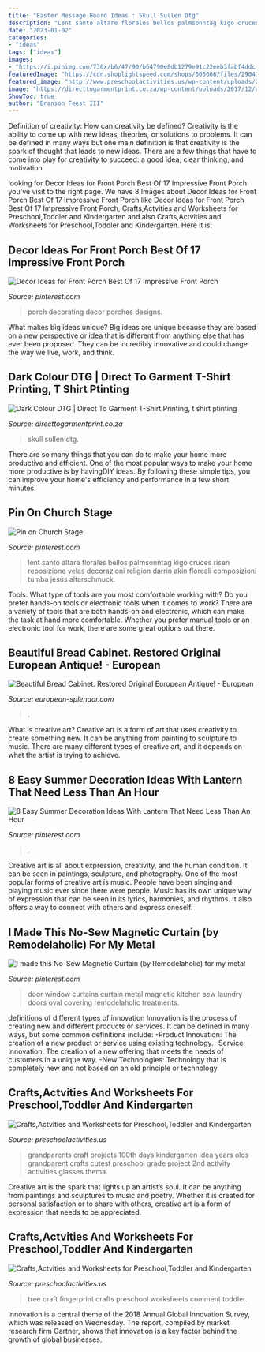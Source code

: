 ```yaml
---
title: "Easter Message Board Ideas : Skull Sullen Dtg"
description: "Lent santo altare florales bellos palmsonntag kigo cruces risen reposizione velas decorazioni religion darrin akin floreali composizioni tumba jesús altarschmuck"
date: "2023-01-02"
categories:
- "ideas"
tags: ["ideas"]
images:
- "https://i.pinimg.com/736x/b6/47/90/b64790e8db1279e91c22eeb3fabf4ddc--church-stage-palm-sunday.jpg"
featuredImage: "https://cdn.shoplightspeed.com/shops/605666/files/29041292/bread-cabinet-original.jpg"
featured_image: "http://www.preschoolactivities.us/wp-content/uploads/2014/12/fingerprint-tree-craft.jpg"
image: "https://directtogarmentprint.co.za/wp-content/uploads/2017/12/direct-to-garment-51-768x960.jpg"
ShowToc: true
author: "Branson Feest III"
---
```



Definition of creativity: How can creativity be defined?
Creativity is the ability to come up with new ideas, theories, or solutions to problems. It can be defined in many ways but one main definition is that creativity is the spark of thought that leads to new ideas. There are a few things that have to come into play for creativity to succeed: a good idea, clear thinking, and motivation.

	

		
looking for Decor Ideas for Front Porch Best Of 17 Impressive Front Porch you've visit to the right page. We have 8 Images about Decor Ideas for Front Porch Best Of 17 Impressive Front Porch like Decor Ideas for Front Porch Best Of 17 Impressive Front Porch, Crafts,Actvities and Worksheets for Preschool,Toddler and Kindergarten and also Crafts,Actvities and Worksheets for Preschool,Toddler and Kindergarten. Here it is:
		
    
## Decor Ideas For Front Porch Best Of 17 Impressive Front Porch

<img loading=lazy src="https://i.pinimg.com/736x/4d/37/80/4d37807e7a220084b1ac6e9dc6fec273.jpg" onerror="this.onerror=null;this.src='https://tse1.mm.bing.net/th?id=OIP.3T26yhQ1B7PknRhsBxK5uQHaLH&amp;pid=15.1';" alt="Decor Ideas for Front Porch Best Of 17 Impressive Front Porch">

_Source: pinterest.com_

>porch decorating decor porches designs. 

	

What makes big ideas unique?
Big ideas are unique because they are based on a new perspective or idea that is different from anything else that has ever been proposed. They can be incredibly innovative and could change the way we live, work, and think.

    
## Dark Colour DTG | Direct To Garment T-Shirt Printing, T Shirt Ptinting

<img loading=lazy src="https://directtogarmentprint.co.za/wp-content/uploads/2017/12/direct-to-garment-51-768x960.jpg" onerror="this.onerror=null;this.src='https://tse2.mm.bing.net/th?id=OIP.5Pf8y-ugcvTWwASmSqWn8QHaJQ&amp;pid=15.1';" alt="Dark Colour DTG | Direct To Garment T-Shirt Printing, t shirt ptinting">

_Source: directtogarmentprint.co.za_

>skull sullen dtg. 

	

There are so many things that you can do to make your home more productive and efficient. One of the most popular ways to make your home more productive is by havingDIY ideas. By following these simple tips, you can improve your home's efficiency and performance in a few short minutes.

    
## Pin On Church Stage

<img loading=lazy src="https://i.pinimg.com/736x/b6/47/90/b64790e8db1279e91c22eeb3fabf4ddc--church-stage-palm-sunday.jpg" onerror="this.onerror=null;this.src='https://tse2.mm.bing.net/th?id=OIP.vMh2-8i23h4YnruVfnFbcwAAAA&amp;pid=15.1';" alt="Pin on Church Stage">

_Source: pinterest.com_

>lent santo altare florales bellos palmsonntag kigo cruces risen reposizione velas decorazioni religion darrin akin floreali composizioni tumba jesús altarschmuck. 

	

Tools: What type of tools are you most comfortable working with?
Do you prefer hands-on tools or electronic tools when it comes to work? There are a variety of tools that are both hands-on and electronic, which can make the task at hand more comfortable. Whether you prefer manual tools or an electronic tool for work, there are some great options out there.

    
## Beautiful Bread Cabinet. Restored Original European Antique! - European

<img loading=lazy src="https://cdn.shoplightspeed.com/shops/605666/files/29041292/bread-cabinet-original.jpg" onerror="this.onerror=null;this.src='https://tse3.mm.bing.net/th?id=OIP.I9wSp82Zl3CrewW8jo-yDQHaJ4&amp;pid=15.1';" alt="Beautiful Bread Cabinet. Restored Original European Antique! - European">

_Source: european-splendor.com_

>. 

	

What is creative art?
Creative art is a form of art that uses creativity to create something new. It can be anything from painting to sculpture to music. There are many different types of creative art, and it depends on what the artist is trying to achieve.

    
## 8 Easy Summer Decoration Ideas With Lantern That Need Less Than An Hour

<img loading=lazy src="https://i.pinimg.com/736x/1a/88/27/1a8827dcd5f08e7b40d843ea81b8c946.jpg" onerror="this.onerror=null;this.src='https://tse1.mm.bing.net/th?id=OIP.ez_a-9FbyQA_yOKp02FI3wHaLH&amp;pid=15.1';" alt="8 Easy Summer Decoration Ideas With Lantern That Need Less Than An Hour">

_Source: pinterest.com_

>. 

	

Creative art is all about expression, creativity, and the human condition. It can be seen in paintings, sculpture, and photography. One of the most popular forms of creative art is music. People have been singing and playing music ever since there were people. Music has its own unique way of expression that can be seen in its lyrics, harmonies, and rhythms. It also offers a way to connect with others and express oneself.

    
## I Made This No-Sew Magnetic Curtain (by Remodelaholic) For My Metal

<img loading=lazy src="https://i.pinimg.com/736x/6e/52/4c/6e524c75b3db281c88a13769822ac8de--magnets-curtains.jpg" onerror="this.onerror=null;this.src='https://tse1.mm.bing.net/th?id=OIP.rYMPRiEYprnilr2-V-25OAHaKq&amp;pid=15.1';" alt="I made this No-Sew Magnetic Curtain (by Remodelaholic) for my metal">

_Source: pinterest.com_

>door window curtains curtain metal magnetic kitchen sew laundry doors oval covering remodelaholic treatments. 

	

definitions of different types of innovation
Innovation is the process of creating new and different products or services. It can be defined in many ways, but some common definitions include: 
-Product Innovation: The creation of a new product or service using existing technology.
-Service Innovation: The creation of a new offering that meets the needs of customers in a unique way.
-New Technologies: Technology that is completely new and not based on an old principle or technology.

    
## Crafts,Actvities And Worksheets For Preschool,Toddler And Kindergarten

<img loading=lazy src="http://www.preschoolactivities.us/wp-content/uploads/2015/06/grandparents-day-craft-idea-for-kids-6.jpg" onerror="this.onerror=null;this.src='https://tse4.mm.bing.net/th?id=OIP.6k1Yzb6Gsl0lKIXVCB9DgwHaJ3&amp;pid=15.1';" alt="Crafts,Actvities and Worksheets for Preschool,Toddler and Kindergarten">

_Source: preschoolactivities.us_

>grandparents craft projects 100th days kindergarten idea years olds grandparent crafts cutest preschool grade project 2nd activity activities glasses thema. 

	

Creative art is the spark that lights up an artist’s soul. It can be anything from paintings and sculptures to music and poetry. Whether it is created for personal satisfaction or to share with others, creative art is a form of expression that needs to be appreciated.

    
## Crafts,Actvities And Worksheets For Preschool,Toddler And Kindergarten

<img loading=lazy src="http://www.preschoolactivities.us/wp-content/uploads/2014/12/fingerprint-tree-craft.jpg" onerror="this.onerror=null;this.src='https://tse4.mm.bing.net/th?id=OIP.ticiLrrBin417CkoHtiADwHaLG&amp;pid=15.1';" alt="Crafts,Actvities and Worksheets for Preschool,Toddler and Kindergarten">

_Source: preschoolactivities.us_

>tree craft fingerprint crafts preschool worksheets comment toddler. 

	

Innovation is a central theme of the 2018 Annual Global Innovation Survey, which was released on Wednesday. The report, compiled by market research firm Gartner, shows that innovation is a key factor behind the growth of global businesses.

